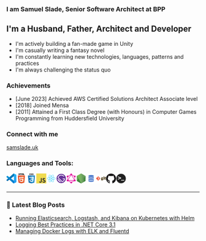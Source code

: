 ### I am Samuel Slade, Senior Software Architect at BPP

## I'm a Husband, Father, Architect and Developer
- I'm actively building a fan-made game in Unity
- I'm casually writing a fantasy novel
- I'm constantly learning new technologies, languages, patterns and practices
- I'm always challenging the status quo

### Achievements
- [June 2023] Achieved AWS Certified Solutions Architect Associate level
- [2018] Joined Mensa
- [2011] Attained a First Class Degree (with Honours) in Computer Games Programming from Huddersfield University

### Connect with me

[samslade.uk](https://samslade.uk/)

### Languages and Tools:

<img align="left" alt="Visual Studio Code" width="26px" src="https://raw.githubusercontent.com/github/explore/80688e429a7d4ef2fca1e82350fe8e3517d3494d/topics/visual-studio-code/visual-studio-code.png" />
<img align="left" alt="HTML5" width="26px" src="https://raw.githubusercontent.com/github/explore/80688e429a7d4ef2fca1e82350fe8e3517d3494d/topics/html/html.png" />
<img align="left" alt="CSS3" width="26px" src="https://raw.githubusercontent.com/github/explore/80688e429a7d4ef2fca1e82350fe8e3517d3494d/topics/css/css.png" />
<img align="left" alt="JavaScript" width="26px" src="https://raw.githubusercontent.com/github/explore/80688e429a7d4ef2fca1e82350fe8e3517d3494d/topics/javascript/javascript.png" />
<img align="left" alt="React" width="26px" src="https://raw.githubusercontent.com/github/explore/80688e429a7d4ef2fca1e82350fe8e3517d3494d/topics/react/react.png" />
<img align="left" alt="Gatsby" width="26px" src="https://raw.githubusercontent.com/github/explore/e94815998e4e0713912fed477a1f346ec04c3da2/topics/gatsby/gatsby.png" />
<img align="left" alt="GraphQL" width="26px" src="https://raw.githubusercontent.com/github/explore/80688e429a7d4ef2fca1e82350fe8e3517d3494d/topics/graphql/graphql.png" />
<img align="left" alt="Node.js" width="26px" src="https://raw.githubusercontent.com/github/explore/80688e429a7d4ef2fca1e82350fe8e3517d3494d/topics/nodejs/nodejs.png" />
<img align="left" alt="SQL" width="26px" src="https://raw.githubusercontent.com/github/explore/80688e429a7d4ef2fca1e82350fe8e3517d3494d/topics/sql/sql.png" />
<img align="left" alt="Git" width="26px" src="https://raw.githubusercontent.com/github/explore/80688e429a7d4ef2fca1e82350fe8e3517d3494d/topics/git/git.png" />
<img align="left" alt="GitHub" width="26px" src="https://raw.githubusercontent.com/github/explore/78df643247d429f6cc873026c0622819ad797942/topics/github/github.png" />
<img align="left" alt="Terminal" width="26px" src="https://raw.githubusercontent.com/github/explore/80688e429a7d4ef2fca1e82350fe8e3517d3494d/topics/terminal/terminal.png" />

<br />
<br />

---

### 📕 Latest Blog Posts

<!-- BLOG-POST-LIST:START -->
- [Running Elasticsearch, Logstash, and Kibana on Kubernetes with Helm]([https://www.sladesoftware.co.uk/blog/running-elasticsearch-logstash-and-kibana-on-kubernetes-with-helm](https://coralogix.com/blog/elasticsearch-logstash-kibana-on-kubernetes/))
- [Logging Best Practices in .NET Core 3.1]([https://www.sladesoftware.co.uk/blog/logging-best-practices-in-net-core-3-1](https://coralogix.com/blog/net-logging-best-practices-for-your-net-application/))
- [Managing Docker Logs with ELK and Fluentd]([https://www.sladesoftware.co.uk/blog/managing-docker-logs-with-elk-and-fluentd](https://coralogix.com/log-analytics-blog/managing-docker-logs-with-elk-and-fluentd/))
<!-- BLOG-POST-LIST:END -->

[linkedin]: https://www.linkedin.com/in/samuelslade/
[stackoverflow]: https://stackoverflow.com/users/308012/samuel-slade
